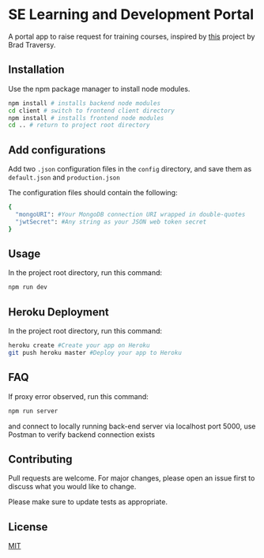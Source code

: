 # SE Learning and Development Portal

A portal app to raise request for training courses, inspired by [this](https://github.com/bradtraversy/devconnector_2.0) project by Brad Traversy.

## Installation

Use the npm package manager to install node modules.

```bash
npm install # installs backend node modules
cd client # switch to frontend client directory
npm install # installs frontend node modules
cd .. # return to project root directory
```

## Add configurations

Add two `.json` configuration files in the `config` directory, and save them as `default.json` and `production.json`

The configuration files should contain the following:

```bash
{
  "mongoURI": #Your MongoDB connection URI wrapped in double-quotes
  "jwtSecret": #Any string as your JSON web token secret
}
```

## Usage

In the project root directory, run this command:

```bash
npm run dev
```

## Heroku Deployment

In the project root directory, run this command:

```bash
heroku create #Create your app on Heroku
git push heroku master #Deploy your app to Heroku

```

## FAQ

If proxy error observed, run this command:

```bash
npm run server
```
and connect to locally running back-end server via localhost port 5000, use Postman to verify backend connection exists

## Contributing

Pull requests are welcome. For major changes, please open an issue first to discuss what you would like to change.

Please make sure to update tests as appropriate.

## License

[MIT](https://choosealicense.com/licenses/mit/)
